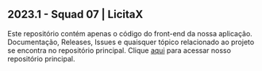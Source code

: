 ## 2023.1 - Squad 07 | LicitaX

Este repositório contém apenas o código do front-end da nossa aplicação. Documentação, Releases, Issues e quaisquer tópico relacionado ao projeto se encontra no repositório principal.
Clique [aqui](https://github.com/unb-mds/2023-2-Squad07) para acessar nosso repositório principal.

